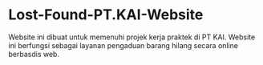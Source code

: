 # Lost-Found-PT.KAI-Website
Website ini dibuat untuk memenuhi projek kerja praktek di PT KAI. Website ini berfungsi sebagai layanan pengaduan barang hilang secara online berbasdis web.
